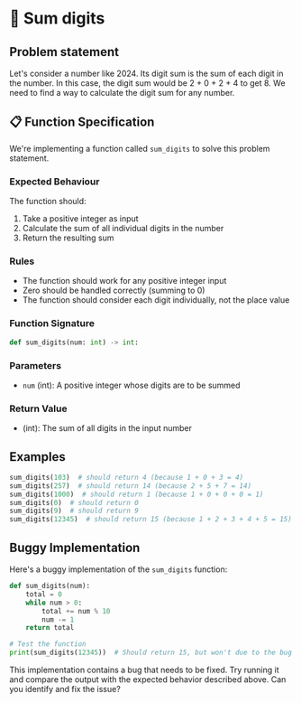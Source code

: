 # 🧮 Sum digits

## Problem statement

Let's consider a number like 2024. Its digit sum is the sum of each digit in the number. In this case, the digit sum would be 2 + 0 + 2 + 4 to get 8. We need to find a way to calculate the digit sum for any number.

## 📋 Function Specification

We're implementing a function called `sum_digits` to solve this problem statement.

### Expected Behaviour

The function should:

1. Take a positive integer as input
2. Calculate the sum of all individual digits in the number
3. Return the resulting sum

### Rules

- The function should work for any positive integer input
- Zero should be handled correctly (summing to 0)
- The function should consider each digit individually, not the place value

### Function Signature

```python
def sum_digits(num: int) -> int:
```

### Parameters

- `num` (int): A positive integer whose digits are to be summed

### Return Value

- (int): The sum of all digits in the input number

## Examples

```python
sum_digits(103)  # should return 4 (because 1 + 0 + 3 = 4)
sum_digits(257)  # should return 14 (because 2 + 5 + 7 = 14)
sum_digits(1000)  # should return 1 (because 1 + 0 + 0 + 0 = 1)
sum_digits(0)  # should return 0
sum_digits(9)  # should return 9
sum_digits(12345)  # should return 15 (because 1 + 2 + 3 + 4 + 5 = 15)
```

## Buggy Implementation

Here's a buggy implementation of the `sum_digits` function:

```python
def sum_digits(num):
    total = 0
    while num > 0:
        total += num % 10
        num -= 1
    return total

# Test the function
print(sum_digits(12345))  # Should return 15, but won't due to the bug
```

This implementation contains a bug that needs to be fixed. Try running it and compare the output with the expected behavior described above. Can you identify and fix the issue?
